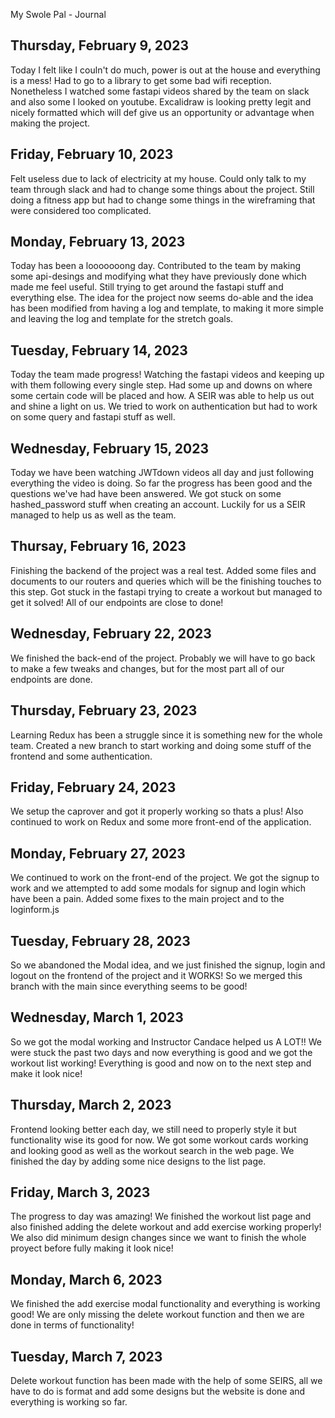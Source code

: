 My Swole Pal - Journal
## Thursday, February 9, 2023
Today I felt like I couln't do much, power is out at the house and everything is a mess! Had to go to a library to get some bad wifi reception. Nonetheless I watched some fastapi videos shared by the team on slack and also some I looked on youtube. Excalidraw is looking pretty legit and nicely formatted which will def give us an opportunity or advantage when making the project.

## Friday, February 10, 2023
Felt useless due to lack of electricity at my house. Could only talk to my team through slack and had to change some things about the project. Still doing a fitness app but had to change some things in the wireframing that were considered too complicated.

## Monday, February 13, 2023
Today has been a looooooong day. Contributed to the team by making some api-desings and modifying what they have previously done which made me feel useful. Still trying to get around the fastapi stuff and everything else. The idea for the project now seems do-able and the idea has been modified from having a log and template, to making it more simple and leaving the log and template for the stretch goals.

## Tuesday, February 14, 2023
Today the team made progress! Watching the fastapi videos and keeping up with them following every single step. Had some up and downs on where some certain code will be placed and how. A SEIR was able to help us out and shine a light on us. We tried to work on authentication but had to work on some query and fastapi stuff as well.

## Wednesday, February 15, 2023
Today we have been watching JWTdown videos all day and just following everything the video is doing. So far the progress has been good and the questions we've had have been answered. We got stuck on some hashed_password stuff when creating an account. Luckily for us a SEIR managed to help us as well as the team.

## Thursay, February 16, 2023
Finishing the backend of the project was a real test. Added some files and documents to our routers and queries which will be the finishing touches to this step. Got stuck in the fastapi trying to create a workout but managed to get it solved! All of our endpoints are close to done!

## Wednesday, February 22, 2023
We finished the back-end of the project. Probably we will have to go back to make a few tweaks and changes, but for the most part all of our endpoints are done.

## Thursday, February 23, 2023
Learning Redux has been a struggle since it is something new for the whole team. Created a new branch to start working and doing some stuff of the frontend and some authentication.

## Friday, February 24, 2023
We setup the caprover and got it properly working so thats a plus! Also continued to work on Redux and some more front-end of the application.

## Monday, February 27, 2023
We continued to work on the front-end of the project. We got the signup to work and we attempted to add some modals for signup and login which have been a pain. Added some fixes to the main project and to the loginform.js

## Tuesday, February 28, 2023
So we abandoned the Modal idea, and we just finished the signup, login and logout on the frontend of the project and it WORKS! So we merged this branch with the main since everything seems to be good!

## Wednesday, March 1, 2023
So we got the modal working and Instructor Candace helped us A LOT!! We were stuck the past two days and now everything is good and we got the workout list working! Everything is good and now on to the next step and make it look nice!

## Thursday, March 2, 2023
Frontend looking better each day, we still need to properly style it but functionality wise its good for now. We got some workout cards working and looking good as well as the workout search in the web page. We finished the day by adding some nice designs to the list page.

## Friday, March 3, 2023
The progress to day was amazing! We finished the workout list page and also finished adding the delete workout and add exercise working properly! We also did minimum design changes since we want to finish the whole proyect before fully making it look nice!

## Monday, March 6, 2023
We finished the add exercise modal functionality and everything is working good! We are only missing the delete workout function and then we are done in terms of functionality!

## Tuesday, March 7, 2023
Delete workout function has been made with the help of some SEIRS, all we have to do is format and add some designs but the website is done and everything is working so far. 
